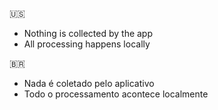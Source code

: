 :us:

- Nothing is collected by the app
- All processing happens locally

:brazil:

- Nada é coletado pelo aplicativo
- Todo o processamento acontece localmente
